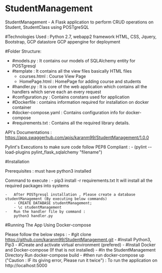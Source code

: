 # StudentManagement
StudentManagement - A Flask application to perform CRUD operations on Student, StudentClass using POSTgreSQL



#Technologies Used : 
Python 2.7, webapp2 framework HTML, CSS, Jquery, Bootstrap, GCP datastore
GCP appengine for deployment

#Folder Structure:

- #models.py : It contains our models of SQLAlchemy entity for POSTgresql 
- #template : It contains all the view files basically HTML files
    - courses.html  : Course View Page
    - HomePage.html : HomePage for adding course and students
- #handler.py : It is core of the web application which contains all the handlers which serve each an every request
- #configuration.py : Contains constans used for application
- #Dockerfile : contains information required for installation on docker container
- #docker-compose.yaml : Contains configuration info for docker-compose
- #requirements.txt : Contains all the required library details.


API's Documentations :
https://app.swaggerhub.com/apis/karanm99/StudentManagement/1.0.0


Pylint's Executions to make sure code follow PEP8 Compliant : 
    - (pylint --load-plugins pylint_flask_sqlalchemy "filename")


#Installation

Prerequisites : must have python3 installed

Command to execute : 
    -   pip3 install -r requirements.txt
        It will install all the required packages into systems
        
    -   After POSTgresql installation , Please create a database studentManagement (By executing below commands)
        - CREATE DATABASE studentManagement;
        - \c studentManagement
    -   Run the handler file by command :
        python3 handler.py
        

#Running The App Using Docker-compose

Please follow the below steps : 
    - #git clone https://github.com/karanm99/StudentManagement.git
    - #Install Python3, Pip3
    - #Create and activate virtual environment (prefered) 
    - #Install Docker and Docker-compose (If that is not installed)
    - #In the StudentManagement Directory Run docker-compose build
    - #then run docker-compose up ("Caution : IF its giving error, Please run it twice") :  To run the application on                            http://localhost:5000

    
        
